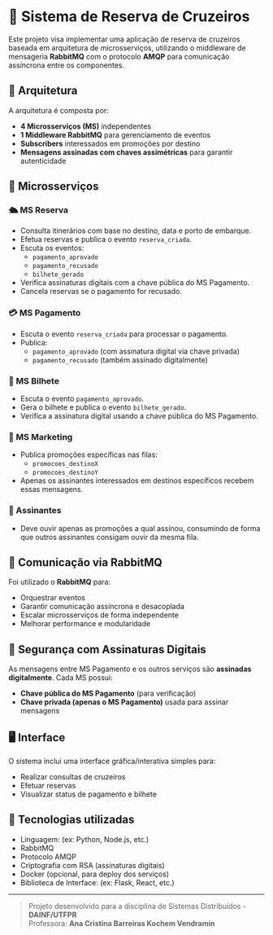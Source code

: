 # 🚢 Sistema de Reserva de Cruzeiros

Este projeto visa implementar uma aplicação de reserva de cruzeiros baseada em arquitetura de microsserviços, utilizando o middleware de mensageria **RabbitMQ** com o protocolo **AMQP** para comunicação assíncrona entre os componentes.

## 🧱 Arquitetura

A arquitetura é composta por:

- **4 Microsserviços (MS)** independentes
- **1 Middleware RabbitMQ** para gerenciamento de eventos
- **Subscribers** interessados em promoções por destino
- **Mensagens assinadas com chaves assimétricas** para garantir autenticidade


## 🧩 Microsserviços

### 🛳️ MS Reserva

- Consulta itinerários com base no destino, data e porto de embarque.
- Efetua reservas e publica o evento `reserva_criada`.
- Escuta os eventos:
  - `pagamento_aprovado`
  - `pagamento_recusado`
  - `bilhete_gerado`
- Verifica assinaturas digitais com a chave pública do MS Pagamento.
- Cancela reservas se o pagamento for recusado.

### 💳 MS Pagamento

- Escuta o evento `reserva_criada` para processar o pagamento.
- Publica:
  - `pagamento_aprovado` (com assinatura digital via chave privada)
  - `pagamento_recusado` (também assinado digitalmente)

### 🎫 MS Bilhete

- Escuta o evento `pagamento_aprovado`.
- Gera o bilhete e publica o evento `bilhete_gerado`.
- Verifica a assinatura digital usando a chave pública do MS Pagamento.

### 📢 MS Marketing

- Publica promoções específicas nas filas:
  - `promocoes_destinoX`
  - `promocoes_destinoY`
- Apenas os assinantes interessados em destinos específicos recebem essas mensagens.

### 👥 Assinantes

- Deve ouvir apenas as promoções a qual assinou, consumindo de forma que outros assinantes consigam ouvir da mesma fila.

## 📨 Comunicação via RabbitMQ

Foi utilizado o **RabbitMQ** para:
- Orquestrar eventos
- Garantir comunicação assíncrona e desacoplada
- Escalar microsserviços de forma independente
- Melhorar performance e modularidade

## 🔐 Segurança com Assinaturas Digitais

As mensagens entre MS Pagamento e os outros serviços são **assinadas digitalmente**. Cada MS possui:
- **Chave pública do MS Pagamento** (para verificação)
- **Chave privada (apenas o MS Pagamento)** usada para assinar mensagens

## 🖥️ Interface

O sistema inclui uma interface gráfica/interativa simples para:
- Realizar consultas de cruzeiros
- Efetuar reservas
- Visualizar status de pagamento e bilhete


## 📌 Tecnologias utilizadas

- Linguagem: (ex: Python, Node.js, etc.)
- RabbitMQ
- Protocolo AMQP
- Criptografia com RSA (assinaturas digitais)
- Docker (opcional, para deploy dos serviços)
- Biblioteca de Interface: (ex: Flask, React, etc.)

---

> Projeto desenvolvido para a disciplina de Sistemas Distribuídos - **DAINF/UTFPR**  
> Professora: **Ana Cristina Barreiras Kochem Vendramin**
